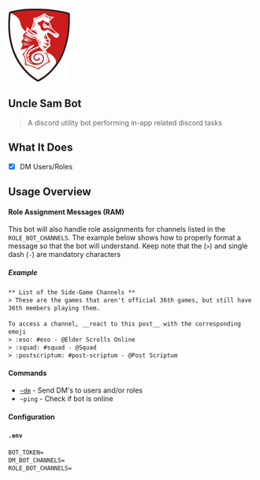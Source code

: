 ![Logo](docs/img/logo.png "Logo")

Uncle Sam Bot
---

> A discord utility bot performing in-app related discord tasks

What It Does
---

- [x] DM Users/Roles

Usage Overview
---

#### Role Assignment Messages (RAM)
This bot will also handle role assignments for channels listed in the `ROLE_BOT_CHANNELS`.
The example below shows how to properly format a message so that the bot will understand.
Keep note that the (`>`) and single dash (`-`) are mandatory characters

##### Example

```
** List of the Side-Game Channels **
> These are the games that aren't official 36th games, but still have 36th members playing them.

To access a channel, __react to this post__ with the corresponding emoji
> :eso: #eso - @Elder Scrolls Online
> :squad: #squad - @Squad
> :postscriptum: #post-scriptum - @Post Scriptum
```

#### Commands

* [`~dm`](docs/commands/dm.md) - Send DM's to users and/or roles
* `~ping` - Check if bot is online

#### Configuration

#### `.env`

```
BOT_TOKEN=
DM_BOT_CHANNELS=
ROLE_BOT_CHANNELS=
```
